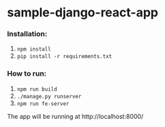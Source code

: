 # sample-django-react-app

### Installation:
1. `npm install`
2. `pip install -r requirements.txt`

### How to run:
1. `npm run build`
2. `./manage.py runserver`
3. `npm run fe-server`

The app will be running at http://localhost:8000/
